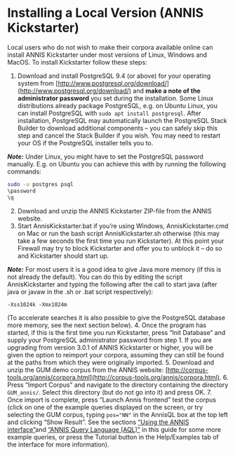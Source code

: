 # Installing a Local Version (ANNIS Kickstarter)

Local users who do not wish to make their corpora available online can install ANNIS 
Kickstarter under  most   versions   of  Linux,   Windows and  MacOS. 
To install Kickstarter follow these steps:
1. Download and install PostgreSQL 9.4 (or above)
for your operating system from [http://www.postgresql.org/download/](http://www.postgresql.org/download/) and **make a note of the administrator password** you set during the installation.
Some Linux distributions already package PostgreSQL, e.g. on Ubuntu Linux, you can install PostgreSQL with `sudo apt install postgresql`.
 After installation, PostgreSQL may automatically launch the PostgreSQL Stack Builder to download additional components – you can safely skip this step and cancel the Stack Builder if you wish. You may need to restart your OS if the PostgreSQL installer tells you to.

***Note:*** Under Linux, you might have to set the PostgreSQL password manually.
E.g. on Ubuntu you can achieve this with by running the following commands:
```bash
sudo -u postgres psql
\password
\q
```
2. Download and unzip the ANNIS Kickstarter ZIP-file from the ANNIS website.
3. Start AnnisKickstarter.bat if you’re using Windows, AnnisKickstarter.cmd on
Mac or run the bash script AnnisKickstarter.sh otherwise (this may take a few
seconds the first time you run Kickstarter). At this point your Firewall may try
to block Kickstarter and offer you to unblock it – do so and Kickstarter should
start up.

***Note:*** For most users it is a good idea to give Java more memory (if this is not
already the default). You can do this by editing the script AnnisKickstarter and
typing the following after the call to start java (after java or javaw in the .sh
or .bat script respectively):
```
-Xss1024k -Xmx1024m
```
(To accelerate searches it is also possible to give the PostgreSQL database
more memory, see the next section below).
4. Once the program has started, if this is the first time you run Kickstarter, press
“Init Database” and supply your PostgreSQL administrator password from step 1. If you are upgrading from version 3.0.1 of ANNIS Kickstarter or higher, you will be given the option to reimport your corpora, assuming they can still be found at the paths from which they were originally imported.
5. Download and unzip the GUM demo corpus from the ANNIS website:
[http://corpus-tools.org/annis/corpora.html](http://corpus-tools.org/annis/corpora.html).
6. Press “Import Corpus” and navigate to the directory containing the directory
`GUM_annis/`. Select this directory (but do not go into it) and press OK.
7. Once import is complete, press “Launch Annis frontend” test the corpus (click
on one of the example queries displayed on the screen, or try selecting the
GUM corpus, typing `pos="NN"` in the AnnisQL box at the top left and clicking
“Show Result”. See the sections [“Using the ANNIS interface”](interface.md)and [“ANNIS Query Language (AQL)”](aql.md) in this guide for some more example queries, or press the Tutorial button in the
Help/Examples tab of the interface for more information).
